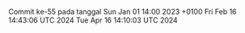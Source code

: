 Commit ke-55 pada tanggal Sun Jan 01 14:00 2023 +0100
Fri Feb 16 14:43:06 UTC 2024
Tue Apr 16 14:10:03 UTC 2024
